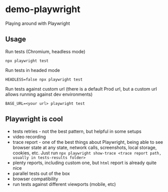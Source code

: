 # demo-playwright
Playing around with Playwright

## Usage

Run tests (Chromium, headless mode)

```
npx playwright test
```

Run tests in headed mode

```
HEADLESS=false npx playwright test
```

Run tests against custom url (there is a default Prod url, but a custom url allows running against dev environments)

```
BASE_URL=<your url> playwright test
```


## Playwright is cool

- tests retries - not the best pattern, but helpful in some setups
- video recording
- trace report - one of the best things about Playwright, being able to see browser state at any state, network calls, screenshots, local storage, cookies, etc. Just run `npx playwright show-trace <trace report path, usually in tests-results folder>`
- plenty reports, including custom one, but `html` report is already quite nice
- parallel tests out of the box
- browser compatibility
- run tests against different viewports (mobile, etc)